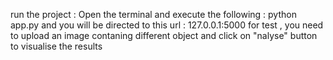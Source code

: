 run the project :
Open the terminal and execute the following : python app.py and you will be directed to this url : 127.0.0.1:5000
for test , you need to upload an image contaning different object and click on "nalyse" button to visualise the results
